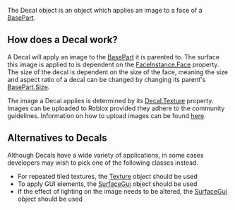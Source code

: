 The Decal object is an object which applies an image to a face of a [BasePart](https://developer.roblox.com/en-us/api-reference/class/BasePart).

How does a Decal work?
----------------------

A Decal will apply an image to the [BasePart](https://developer.roblox.com/en-us/api-reference/class/BasePart) it is parented to. The surface this image is applied to is dependent on the [FaceInstance.Face](https://developer.roblox.com/en-us/api-reference/property/FaceInstance/Face) property. The size of the decal is dependent on the size of the face, meaning the size and aspect ratio of a decal can be changed by changing its parent's [BasePart.Size](https://developer.roblox.com/en-us/api-reference/property/BasePart/Size).

The image a Decal applies is determined by its [Decal.Texture](https://developer.roblox.com/en-us/api-reference/property/Decal/Texture) property. Images can be uploaded to Roblox provided they adhere to the community guidelines. Information on how to upload images can be found [here](https://developer.roblox.com/en-us/articles/How-to-upload-a-Decal).

Alternatives to Decals
----------------------

Although Decals have a wide variety of applications, in some cases developers may wish to pick one of the following classes instead.

*   For repeated tiled textures, the [Texture](https://developer.roblox.com/en-us/api-reference/class/Texture) object should be used
*   To apply GUI elements, the [SurfaceGui](https://developer.roblox.com/en-us/api-reference/class/SurfaceGui) object should be used
*   If the effect of lighting on the image needs to be altered, the [SurfaceGui](https://developer.roblox.com/en-us/api-reference/class/SurfaceGui) object should be used